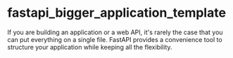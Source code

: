 # fastapi_bigger_application_template
If you are building an application or a web API, it's rarely the case that you can put everything on a single file.  FastAPI provides a convenience tool to structure your application while keeping all the flexibility.
